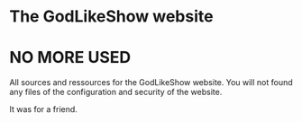 The GodLikeShow website
========================

# NO MORE USED

All sources and ressources for the GodLikeShow website. You will not found any files of the configuration and security of the website.

It was for a friend.
